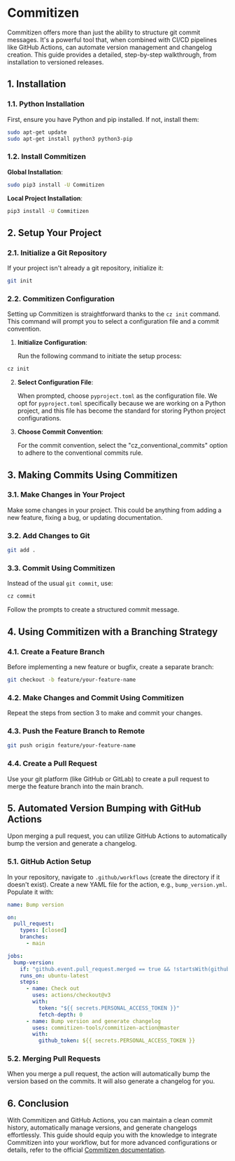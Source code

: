 # Commitizen

Commitizen offers more than just the ability to structure git commit messages. It's a powerful tool that, when combined with CI/CD pipelines like GitHub Actions, can automate version management and changelog creation. This guide provides a detailed, step-by-step walkthrough, from installation to versioned releases.

## 1. Installation

### 1.1. Python Installation

First, ensure you have Python and pip installed. If not, install them:

```bash
sudo apt-get update
sudo apt-get install python3 python3-pip
```

### 1.2. Install Commitizen

**Global Installation**:

```bash
sudo pip3 install -U Commitizen
```

**Local Project Installation**:

```bash
pip3 install -U Commitizen
```

## 2. Setup Your Project

### 2.1. Initialize a Git Repository

If your project isn't already a git repository, initialize it:

```bash
git init
```

### 2.2. Commitizen Configuration

Setting up Commitizen is straightforward thanks to the `cz init` command. This command will prompt you to select a configuration file and a commit convention.

1. **Initialize Configuration**:
   
   Run the following command to initiate the setup process:

```bash
cz init
```

2. **Select Configuration File**: 
   
   When prompted, choose `pyproject.toml` as the configuration file. We opt for `pyproject.toml` specifically because we are working on a Python project, and this file has become the standard for storing Python project configurations.

3. **Choose Commit Convention**:
   
   For the commit convention, select the "cz_conventional_commits" option to adhere to the conventional commits rule.

## 3. Making Commits Using Commitizen

### 3.1. Make Changes in Your Project

Make some changes in your project. This could be anything from adding a new feature, fixing a bug, or updating documentation.

### 3.2. Add Changes to Git

```bash
git add .
```

### 3.3. Commit Using Commitizen

Instead of the usual `git commit`, use:

```bash
cz commit
```

Follow the prompts to create a structured commit message.

## 4. Using Commitizen with a Branching Strategy

### 4.1. Create a Feature Branch

Before implementing a new feature or bugfix, create a separate branch:

```bash
git checkout -b feature/your-feature-name
```

### 4.2. Make Changes and Commit Using Commitizen

Repeat the steps from section 3 to make and commit your changes.

### 4.3. Push the Feature Branch to Remote

```bash
git push origin feature/your-feature-name
```

### 4.4. Create a Pull Request

Use your git platform (like GitHub or GitLab) to create a pull request to merge the feature branch into the main branch.

## 5. Automated Version Bumping with GitHub Actions

Upon merging a pull request, you can utilize GitHub Actions to automatically bump the version and generate a changelog.

### 5.1. GitHub Action Setup

In your repository, navigate to `.github/workflows` (create the directory if it doesn't exist). Create a new YAML file for the action, e.g., `bump_version.yml`. Populate it with:

```yaml
name: Bump version

on:
  pull_request:
    types: [closed]
    branches:
      - main

jobs:
  bump-version:
    if: "github.event.pull_request.merged == true && !startsWith(github.event.pull_request.title, 'bump:')"
    runs_on: ubuntu-latest
    steps:
      - name: Check out
        uses: actions/checkout@v3
        with:
          token: "${{ secrets.PERSONAL_ACCESS_TOKEN }}"
          fetch-depth: 0
      - name: Bump version and generate changelog
        uses: commitizen-tools/commitizen-action@master
        with:
          github_token: ${{ secrets.PERSONAL_ACCESS_TOKEN }}
```

### 5.2. Merging Pull Requests

When you merge a pull request, the action will automatically bump the version based on the commits. It will also generate a changelog for you.

## 6. Conclusion

With Commitizen and GitHub Actions, you can maintain a clean commit history, automatically manage versions, and generate changelogs effortlessly. This guide should equip you with the knowledge to integrate Commitizen into your workflow, but for more advanced configurations or details, refer to the official [Commitizen documentation](https://commitizen-tools.github.io/commitizen/).
